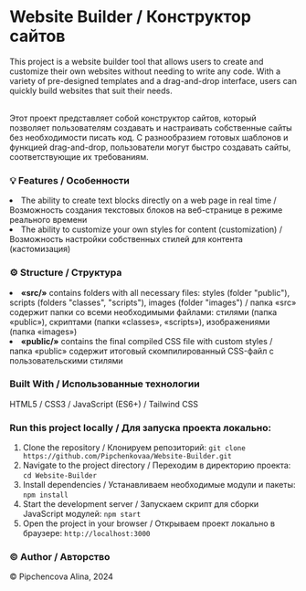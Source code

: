 <h1> Website Builder / Конструктор сайтов </h1>
This project is a website builder tool that allows users to create and customize their own websites without needing to write any code. With a variety of pre-designed templates and a drag-and-drop interface, users can quickly build websites that suit their needs.

<br>Этот проект представляет собой конструктор сайтов, который позволяет пользователям создавать и настраивать собственные сайты без необходимости писать код. С разнообразием готовых шаблонов и функцией drag-and-drop, пользователи могут быстро создавать сайты, соответствующие их требованиям.

<h3> <b> 💡 Features / Особенности </b> </h3>
<li>The ability to create text blocks directly on a web page in real time / Возможность создания текстовых блоков на веб-странице в режиме реального времени</li>
<li>The ability to customize your own styles for content (customization) / Возможность настройки собственных стилей для контента (кастомизация)</li>

<h3> <b> ⚙️ Structure / Структура </b> </h3>
<li><b>«src/»</b> contains folders with all necessary files: styles (folder "public"), scripts (folders "classes", "scripts"), images (folder "images") / папка «src» содержит папки со всеми необходимыми файлами: стилями (папка «public»), скриптами (папки «classes», «scripts»), изображениями (папка «images»)</li>
<li><b>«public/»</b> contains the final compiled CSS file with custom styles / папка «public» содержит итоговый скомпилированный CSS-файл с пользовательскими стилями</li>

<h3> <b> Built With / Использованные технологии </b> </h3>
HTML5 / CSS3 / JavaScript (ES6+) / Tailwind CSS

<h3> <b> Run this project locally / Для запуска проекта локально: </b> </h3>

1) Clone the repository / Клонируем репозиторий: `git clone https://github.com/Pipchenkovaa/Website-Builder.git`<br>
2) Navigate to the project directory / Переходим в директорию проекта: `cd Website-Builder`<br>
3) Install dependencies / Устанавливаем необходимые модули и пакеты: `npm install`<br>
4) Start the development server / Запускаем скрипт для сборки JavaScript модулей: `npm start`<br>
5) Open the project in your browser / Открываем проект локально в браузере: `http://localhost:3000`<br>

<h3> <b> ©️ Author / Авторство </b> </h3>
© Pipchencova Alina, 2024
